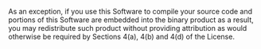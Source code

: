  As an exception, if you use this Software to compile your source code and portions of this Software are embedded into the binary product as a result, you may redistribute such product without providing attribution as would otherwise be required by Sections 4(a), 4(b) and 4(d) of the License.